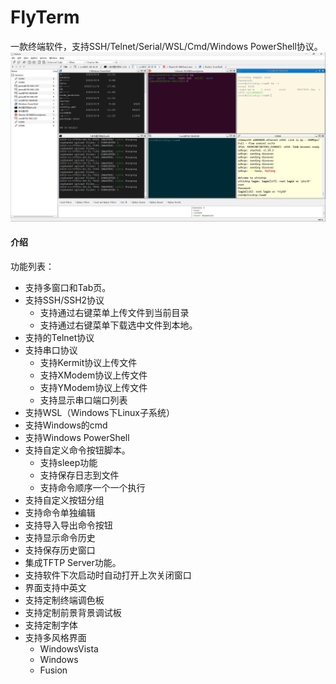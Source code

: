 # FlyTerm
一款终端软件，支持SSH/Telnet/Serial/WSL/Cmd/Windows PowerShell协议。
![界面图](./image/flyterm.png)
#### 介绍
功能列表：
- 支持多窗口和Tab页。
- 支持SSH/SSH2协议
  - 支持通过右键菜单上传文件到当前目录
  - 支持通过右键菜单下载选中文件到本地。
- 支持的Telnet协议
- 支持串口协议
  - 支持Kermit协议上传文件
  - 支持XModem协议上传文件
  - 支持YModem协议上传文件
  - 支持显示串口端口列表
- 支持WSL（Windows下Linux子系统）
- 支持Windows的cmd
- 支持Windows PowerShell
- 支持自定义命令按钮脚本。
  - 支持sleep功能
  - 支持保存日志到文件
  - 支持命令顺序一个一个执行
- 支持自定义按钮分组 
- 支持命令单独编辑
- 支持导入导出命令按钮
- 支持显示命令历史
- 支持保存历史窗口
- 集成TFTP Server功能。
- 支持软件下次启动时自动打开上次关闭窗口
- 界面支持中英文
- 支持定制终端调色板
- 支持定制前景背景调试板
- 支持定制字体
- 支持多风格界面
  - WindowsVista
  - Windows
  - Fusion
